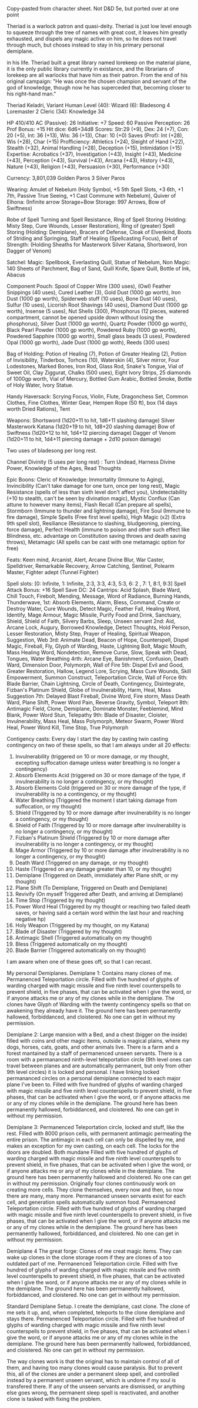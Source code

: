 Copy-pasted from character sheet. Not D&D 5e, but ported over at one point

Theriad is a warlock patron and quasi-deity. Theriad is just low level enough to squeeze through the tree of names with great cost, it leaves him greatly exhausted, and dispels any magic active on him, so he does not travel through much, but choses instead to stay in his primary personal demiplane. 

in his life. Theriad built a great library named lorekeep on the material plane, it is the only public library currently in existance, and the librarians of lorekeep are all warlocks that have him as their patron. 
From the end of his original campaign: "He was once the chosen champion and servant of the god of knowledge, though now he has superceded that, becoming closer to his right-hand man."

Theriad Keladri, Variant Human
Level (40):
     Wizard (6):
          Bladesong 4
          Loremaster 2
     Cleric (34):
          Knowledge 34

HP 410/410
AC (Passive): 26
Initiative: +7
Speed: 60
Passive Perception: 26
Prof Bonus: +15
Hit dice: 6d6+34d8
Scores: Str:29 (+9), Dex: 24 (+7), Con: 20 (+5), Int: 36 (+13), Wis: 36 (+13), Char: 10 (+0)
Saves (Prof): Int (+28), Wis (+28), Char (+15)
Profficiency: Athletics (+24), Sleight of Hand (+22), Stealth (+32), Animal Handling (+28), Deception (+15), Intimidation (+15)
Expertise: Acrobatics (+37), Investigation (+43), Insight (+43), Medicine (+43), Perception (+43), Survival (+43), Arcana (+43), History (+43), Nature (+43), Religion (+43), Persuasion (+30), Performance (+30)

Currency:
3,801,039 Golden Paros
3 Silver Paros

Wearing:
Amulet of Nebelum (Holy Symbol, +5 5th Spell Slots, +3 6th, +1 7th, Passive True Seeing, +1 Cast Commune with Nebelum), Quiver of Elhona: (Infinite arrow Storage+Bow Storage: 997 Arrows, Bow of Swiftness)

Robe of Spell Turning and Spell Resistance, Ring of Spell Storing (Holding: Misty Step, Cure Wounds, Lesser Restoration), Ring of (greater) Spell Storing (Holding: Demiplane), Bracers of Defense, Cloak of Elvenkind, Boots of Striding and Springing, Staff of Healing (Spellcasting Focus), Belt of Strength: (Holding Sheaths for Masterwork Silver Katana, Shortsword, Iron Dagger of Venom)

Satchel:
Magic:
Spellbook, Everlasting Quill, Statue of Nebelum, 
Non Magic:
140 Sheets of Parchment, Bag of Sand, Quill Knife, Spare Quill, Bottle of Ink, Abacus

Component Pouch:
Spool of Copper Wire (300 uses), (Owl) Feather Snippings (40 uses), Cured Leather (3), Gold Dust (1000 gp worth), Iron Dust (1000 gp worth), Spiderweb stuff (10 uses), Bone Dust (40 uses), Sulfur (10 uses), Licorish Root Shavings (40 uses), Diamond Dust (1000 gp worth), Insense (5 uses), Nut Shells (300), Phosphorus (12 pieces, watered compartment, cannot be opened upside down without losing the phosphorus), Silver Dust (1000 gp worth), Quartz Powder (1000 gp worth), Black Pearl Powder (1000 gp worth), Powdered Ruby (1000 gp worth), Powdered Sapphire (1000 gp worth), Small glass beads (3 uses), Powdered Opal (1000 gp worth), Jade Dust (1000 gp woth), Reeds (300 uses)

Bag of Holding:
Potion of Healing (7), Potion of Greater Healing (2), Potion of Invisibility, Tinderbox, Torhces (10), Waterskin (4), Silver mirror, Four Lodestones, Marked Bones, Iron Rod, Glass Rod, Snake's Tongue, Vial of Sweet Oil, Clay Ziggurat, Chalks (500 uses), Eight Ivory Strips,  25 diamonds of 1000gp worth, Vial of Mercury, Bottled Gum Arabic, Bottled Smoke, Bottle of Holy Water, Ivory Statue.

Handy Haversack: 
Scrying Focus, 
Violin, Flute, Dragonchess Set, Common Clothes, Fine Clothes, Winter Gear, Hempen Rope (50 ft), box (14 days worth Dried Rations), Tent

Weapons: 
Shortsword (1d20+11 to hit, 1d6+11 slashing damage)
Silver Masterwork Katana (1d20+19 to hit, 1d8+20 slashing damage)
Bow of Swiftness (1d20+12 to hit, 1d4+12 piercing damage)
Dagger of Venom (1d20+11 to hit, 1d4+11 piercing damage + 2d10 poison damage)

Two uses of bladesong per long rest.

Channel Divinity (5 uses per long rest) : 
Turn Undead, Harness Divine Power, Knowledge of the Ages, Read Thoughts

Epic Boons:
Cleric of Knowledge: Immortality (Immune to Aging), Invincibility (Can't take damage for one turn, once per long rest), Magic Resistance (spells of less than sixth level don't affect you), Undetectability (+10 to stealth, can't be seen by divination magic), Mystic Conflux (Can attune to however many items), Flash Recall (Can prepare all spells), Stormborn (Immune to thunder and lightning damage), Fire Soul (Immune to fire damage), Simple Spells (Free first level spells), High Magic (x2) (Extra 9th spell slot), Resiliance (Resistance to slashing, bludgeoning, piercing, force damage), Perfect Health (immune to poison and other such effect like Blindness, etc. advantage on Constitution saving throws and death saving throws), Metamagic (All spells can be cast with one metamagic option for free)

Feats: Keen mind, Arcanist, Alert, Arcane Divine Blur, War Caster, Spelldriver, Remarkable Recovery, Arrow Catching, Sentinel, Polearm Master, Fighter adept (Tunnel Fighter)

Spell slots: [0: Infinite, 1: Infinite, 2:3, 3:3, 4:3, 5:3, 6: 2 , 7: 1, 8:1, 9:3]
Spell Attack Bonus: +16
Spell Save DC: 24
Cantrips: Acid Splash, Blade Ward, Chill Touch, Firebolt, Mending, Message, Word of Radiance, Burning Hands, Thunderwave,
1st: Absorb Elements, Alarm, Bless, Command, Create or Destroy Water, Cure Wounds, Detect Magic, Feather Fall, Healing Word, Identify, Mage Armour, Magic Missile, Purify Food and Drink, Sanctuary, Shield, Shield of Faith, Silvery Barbs, Sleep, Unseen servant
2nd: Aid, Arcane Lock, Augury, Borrowed Knowledge, Detect Thoughts, Hold Person, Lesser Restoration, Misty Step, Prayer of Healing, Spiritual Weapon, Suggestion, Web
3rd: Animate Dead, Beacon of Hope, Counterspell, Dispel Magic, Fireball, Fly, Glyph of Warding, Haste, Lightning Bolt, Magic Mouth, Mass Healing Word, Nondetection, Remove Curse, Slow, Speak with Dead, Tongues, Water Breathing
4rth: Arcane Eye, Banishment, Confusion, Death Ward, Dimension Door, Polymorph, Wall of Fire
5th: Dispel Evil and Good, Greater Restoration, Hallow, Legend Lore, Scrying, Mass Cure Wounds, Skill Empowerment, Summon Construct, Teleportation Circle, Wall of Force
6th: Blade Barrier, Chain Lightning, Circle of Death, Contingency, Disintegrate, Fizban's Platinum Shield, Globe of Invulnerability, Harm, Heal, Mass Suggestion
7th: Delayed Blast Fireball, Divine Word, Fire storm, Mass Death Ward, Plane Shift, Power Word Pain, Reverse Gravity, Symbol, Teleport
8th: Antimagic Field, Clone, Demiplane, Dominate Monster, Feeblemind, Mind Blank, Power Word Stun, Telepathy
9th: Blade of Disaster, Cloister, Invulnerability, Mass Heal, Mass Polymorph, Meteor Swarm, Power Word Heal, Power Word Kill, Time Stop, True Polymorph

Contigency casts: 
Every day I start the day by casting twin casting contingency on two of these spells, so that I am always under all 20 effects: 
1. Invulnerability (triggered on 10 or more damage, or my thought, excepting suffocation damage unless water breathing is no longer a contingency)
2. Absorb Elements Acid (triggered on 30 or more damage of the type, if invulnerability is no longer a contingency, or my thought)
3. Absorb Elements Cold (triggered on 30 or more damage of the type, if invulnerability is no a contingency, or my thought)
4. Water Breathing (Triggered the moment I start taking damage from suffocation, or my thought)
5. Shield (Triggered by 10 or more damage after invulnerability is no longer a contingency, or my thought)
6. Shield of Faith (Triggered by 10 or more damage after invulnerability is no longer a contingency, or my thought)
7. Fizban's Platinum Shield (Triggered by 10 or more damage after invulnerability is no longer a contingency, or my thought)
8. Mage Armor (Triggered by 10 or more damage after invulnerability is no longer a contingency, or my thought)
9. Death Ward (Triggered on any damage, or my thought)
10. Haste (Triggered on any damage greater than 10, or my thought)
11. Demiplane (Triggered on Death, immidiately after Plane shift, or my thought)
12. Plane Shift (To Demiplane, Triggered on Death and Demiplane)
13. Revivify (On myself Triggered after Death, and arriving at Demiplane)
14. Time Stop (Triggered by my thought)
15. Power Word Heal (Triggered by my thought or reaching two failed death saves, or having said a certain word within the last hour and reaching negative hp)
16. Holy Weapon (Triggered by my thought, on my Katana)
17. Blade of Disaster (Triggered by my thought)
18. Antimagic Shell (Triggered automatically on my thought)
19. Bless (Triggered automatically on my thought)
20. Blade Barrier (Triggered automatically on my thought)

I am aware when one of these goes off, so that I can recast.

My personal Demiplanes.
Demiplane 1:
Contains many clones of me. 
Permanenced Teleportation circle.
Filled with five hundred of glyphs of warding charged with magic missile and five ninth level counterspells to prevent shield, in five phases, that can be activated when I give the word, or if anyone attacks me or any of my clones while in the demiplane.
The clones have Glyph of Warding with the twenty contingency spells so that on awakening they already have it.
The ground here has been permanently hallowed, forbiddanced, and cloistered. No one can get in without my permission.

Demiplane 2:
Large mansion with a Bed, and a chest (bigger on the inside) filled with coins and other magic items, outside is magical plains, where my dogs, horses, cats, goats, and other animals live. There is a farm and a forest mantained by a staff of permanenced unseen servants. There is a room with a permananced ninth-level teleportation circle (9th level ones can travel between planes and are automatically permanent, but only from other 9th level circles) it is locked and personal. I have linking locked permananced circles on a personal demiplane connected to each major plane I've been to.
Filled with five hundred of glyphs of warding charged with magic missile and five ninth level counterspells to prevent shield, in five phases, that can be activated when I give the word, or if anyone attacks me or any of my clones while in the demiplane.
The ground here has been permanently hallowed, forbiddanced, and cloistered. No one can get in without my permission.

Demiplane 3:
Permanenced Teleportation circle, locked and stuff, like the rest.
Filled with 8000 prison cells, with permanent antimagic permeating the entire prison. The antimagic in each cell can only be dispelled by me, and makes an exception for my own casting, on each cell. The locks for the doors are doubled. Both mundane
Filled with five hundred of glyphs of warding charged with magic missile and five ninth level counterspells to prevent shield, in five phases, that can be activated when I give the word, or if anyone attacks me or any of my clones while in the demiplane.
The ground here has been permanently hallowed and cloistered. No one can get in without my permission. Originally four clones continuously work on creating more cells. They clone themselves, every now and then, so now there are many, many more.
Permananced unseen servants exist for each cell, and generation spells automatically summon food. 
Permanenced Teleportation circle.
Filled with five hundred of glyphs of warding charged with magic missile and five ninth level counterspells to prevent shield, in five phases, that can be activated when I give the word, or if anyone attacks me or any of my clones while in the demiplane.
The ground here has been permanently hallowed, forbiddanced, and cloistered. No one can get in without my permission.

Demiplane 4
The great forge: Clones of me creat magic items. They can wake up clones in the clone storage room if they are clones of a too outdated part of me.
Permanenced Teleportation circle.
Filled with five hundred of glyphs of warding charged with magic missile and five ninth level counterspells to prevent shield, in five phases, that can be activated when I give the word, or if anyone attacks me or any of my clones while in the demiplane.
The ground here has been permanently hallowed, forbiddanced, and cloistered. No one can get in without my permission.

Standard Demiplane Setup.
I create the demiplane, cast clone. The clone of me sets it up, and, when completed, teleports to the clone demiplane and stays there.
Permanenced Teleportation circle.
Filled with five hundred of glyphs of warding charged with magic missile and five ninth level counterspells to prevent shield, in five phases, that can be activated when I give the word, or if anyone attacks me or any of my clones while in the demiplane.
The ground here has been permanently hallowed, forbiddanced, and cloistered. No one can get in without my permission.

The way clones work is that the original has to maintain control of all of them, and having too many clones would cause paralysis. But to prevent this, all of the clones are under a permanent sleep spell, and controlled instead by a permanent unseen servant, which is undone if my soul is transfered there. If any of the unseen servants are dismissed, or anything else goes wrong, the permanent sleep spell is reactivated, and another clone is tasked with fixing the problem. 